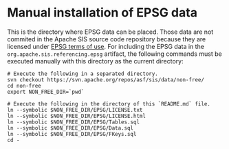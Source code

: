 # Manual installation of EPSG data

This is the directory where EPSG data can be placed.
Those data are not commited in the Apache SIS source code repository because
they are licensed under [EPSG terms of use](https://epsg.org/terms-of-use.html).
For including the EPSG data in the `org.apache.sis.referencing.epsg` artifact,
the following commands must be executed manually with this directory as the
current directory:

```shell
# Execute the following in a separated directory.
svn checkout https://svn.apache.org/repos/asf/sis/data/non-free/
cd non-free
export NON_FREE_DIR=`pwd`

# Execute the following in the directory of this `README.md` file.
ln --symbolic $NON_FREE_DIR/EPSG/LICENSE.txt
ln --symbolic $NON_FREE_DIR/EPSG/LICENSE.html
ln --symbolic $NON_FREE_DIR/EPSG/Tables.sql
ln --symbolic $NON_FREE_DIR/EPSG/Data.sql
ln --symbolic $NON_FREE_DIR/EPSG/FKeys.sql
cd -
```
